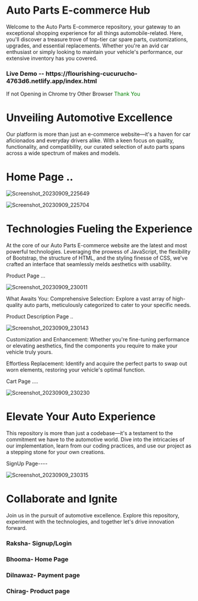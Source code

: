 <h1>Auto Parts E-commerce Hub</h1>
Welcome to the Auto Parts E-commerce repository, your gateway to an exceptional shopping experience for all things automobile-related. Here, you'll discover a treasure trove of top-tier car spare parts, customizations, upgrades, and essential replacements. Whether you're an avid car enthusiast or simply looking to maintain your vehicle's performance, our extensive inventory has you covered.
<h3>Live Demo -- https://flourishing-cucurucho-4763d6.netlify.app/index.html </h3>
<p>If not Opening in Chrome try Other Browser <Span style="color:green">Thank You </Span></p>
<h1>Unveiling Automotive Excellence</h1>
Our platform is more than just an e-commerce website—it's a haven for car aficionados and everyday drivers alike. With a keen focus on quality, functionality, and compatibility, our curated selection of auto parts spans across a wide spectrum of makes and models.

<h1>Home Page ..</h1>

![Screenshot_20230909_225649](https://github.com/dilsah786/AutoParts/assets/120841935/990aaefe-ae06-4ccb-a022-8e789f01ddbc)



![Screenshot_20230909_225704](https://github.com/dilsah786/AutoParts/assets/120841935/9164ec1e-da78-4e53-a0d9-924f1d7405a2)



<h1>Technologies Fueling the Experience</h1>
At the core of our Auto Parts E-commerce website are the latest and most powerful technologies. Leveraging the prowess of JavaScript, the flexibility of Bootstrap, the structure of HTML, and the styling finesse of CSS, we've crafted an interface that seamlessly melds aesthetics with usability.

Product Page ...

![Screenshot_20230909_230011](https://github.com/dilsah786/AutoParts/assets/120841935/97e569a1-3895-4f62-9df3-23c2befa4736)


What Awaits You:
Comprehensive Selection: Explore a vast array of high-quality auto parts, meticulously categorized to cater to your specific needs.

Product Description Page ..

![Screenshot_20230909_230143](https://github.com/dilsah786/AutoParts/assets/120841935/6823623c-8866-4652-914e-fbe31cd6c6eb)


Customization and Enhancement: Whether you're fine-tuning performance or elevating aesthetics, find the components you require to make your vehicle truly yours.

Effortless Replacement: Identify and acquire the perfect parts to swap out worn elements, restoring your vehicle's optimal function.

Cart Page ....

![Screenshot_20230909_230230](https://github.com/dilsah786/AutoParts/assets/120841935/0af771ec-2457-406d-a0e5-6f64d7befa00)


<h1>Elevate Your Auto Experience</h1>
This repository is more than just a codebase—it's a testament to the commitment we have to the automotive world. Dive into the intricacies of our implementation, learn from our coding practices, and use our project as a stepping stone for your own creations.

SignUp Page----

![Screenshot_20230909_230315](https://github.com/dilsah786/AutoParts/assets/120841935/a475437d-da8c-49b6-b346-f43418a20fad)



<h1>Collaborate and Ignite</h1>
Join us in the pursuit of automotive excellence. Explore this repository, experiment with the technologies, and together let's drive innovation forward.

<h3>Raksha- Signup/Login</h3>
<h3>Bhooma- Home Page</h3>
<h3>Dilnawaz- Payment page</h3>
<h3>Chirag- Product page</h3>




